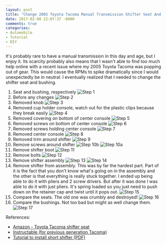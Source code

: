 ```yaml
---
layout: post
title: "Change 2005 Toyota Tacoma Manual Transmission Shifter Seat And Bushing"
date: 2017-02-08 22:07:37 -0800
comments: true
categories: 
- Automobile
- Tutorial
- DIY
---
```

It's probably rare to have a manual transmission in this day and age, but I enjoy it.  Its scarcity probably also means that I wasn't able to find too much help online with a recent issue where my 2005 Toyota Tacoma was popping out of gear.  This would cause the RPMs to spike dramatically since I would unexpectedly be in neutral.  I eventually realized that I needed to change the shifter seat and bushing.

1. Seat and bushing, respectively
![Step 1](//img.gtww.net/2016/09_Tacoma_shifter/dfao/shifter-1-1-0a1fef8.jpg)
2. Before any changes
![Step 2](//img.gtww.net/2016/09_Tacoma_shifter/dfao/shifter-2-1-363494f.jpg)
3. Removed knob
![Step 3](//img.gtww.net/2016/09_Tacoma_shifter/dfao/shifter-3-1-b841293.jpg)
4. Removed cup holder console, watch out for the plastic clips because they break easily
![Step 4](//img.gtww.net/2016/09_Tacoma_shifter/dfao/shifter-4-1-698304f.jpg)
5. Removed covering on bottom of center console
![Step 5](//img.gtww.net/2016/09_Tacoma_shifter/dfao/shifter-5-1-7923230.jpg)
6. Removed screws on bottom of center console
![Step 6](//img.gtww.net/2016/09_Tacoma_shifter/dfao/shifter-6-1-1bf1b14.jpg)
7. Removed screws holding center console 
![Step 7](//img.gtww.net/2016/09_Tacoma_shifter/dfao/shifter-7-1-c716e31.jpg)
8. Removed center console
![Step 8](//img.gtww.net/2016/09_Tacoma_shifter/dfao/shifter-8-1-c8e066b.jpg)
9. Removed trim around shifter
![Step 9](//img.gtww.net/2016/09_Tacoma_shifter/dfao/shifter-9-1-2ef335e.jpg)
10. Remove screws around shifter
![Step 10b](//img.gtww.net/2016/09_Tacoma_shifter/dfao/shifter-11-1-9306fc6.jpg)
![Step 10a](//img.gtww.net/2016/09_Tacoma_shifter/dfao/shifter-10-1-f1d970b.jpg)
11. Remove shifter boot
![Step 11](//img.gtww.net/2016/09_Tacoma_shifter/dfao/shifter-12-1-d1d6618.jpg)
12. Remove bolts
![Step 12](//img.gtww.net/2016/09_Tacoma_shifter/dfao/shifter-13-1-eead7f1.jpg)
13. Remove shifter assembly
![Step 13](//img.gtww.net/2016/09_Tacoma_shifter/dfao/shifter-14-1-0955d5a.jpg)
![Step 14](//img.gtww.net/2016/09_Tacoma_shifter/dfao/shifter-15-1-64e1642.jpg)
14. Remove shifter from assembly.  This was by far the hardest part.  Part of it is the fact that you don't know what's going on in the assembly and the other is that everything is really stuck together.  I ended up being able to do it with pliers and 2 screw drivers.  But after it was done I was able to do it with just pliers.  It's spring loaded so you just need to push down on the retainer cap and twist until it pops out.
![Step 15](//img.gtww.net/2016/09_Tacoma_shifter/dfao/shifter-16-1-3e74ec4.jpg)
15. Compare the seats.  The old one was crumbly and destroyed!
![Step 16](//img.gtww.net/2016/09_Tacoma_shifter/dfao/shifter-17-1-a49412e.jpg)
16. Compare the bushings.  Not too bad but might as well change them.
![Step 17](//img.gtww.net/2016/09_Tacoma_shifter/dfao/shifter-18-1-d0c98f5.jpg)

References:

- [Amazon - Toyota Tacoma shifter seat](http://amzn.to/2kpad8j)
- [Instructable (for previous generation Tacoma)](http://www.instructables.com/id/Toyota-Tacoma-manual-transmission-pop-out-of-gear/)
- [Tutorial to install short shifter (PDF)](http://www.gadgetonline.com/shifter.pdf)

